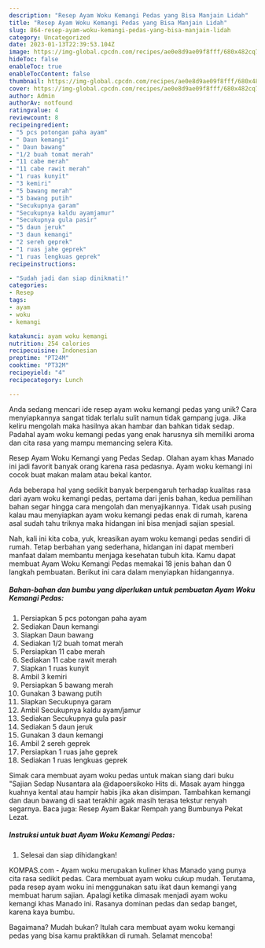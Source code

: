 ```yaml
---
description: "Resep Ayam Woku Kemangi Pedas yang Bisa Manjain Lidah"
title: "Resep Ayam Woku Kemangi Pedas yang Bisa Manjain Lidah"
slug: 864-resep-ayam-woku-kemangi-pedas-yang-bisa-manjain-lidah
category: Uncategorized
date: 2023-01-13T22:39:53.104Z
image: https://img-global.cpcdn.com/recipes/ae0e8d9ae09f8fff/680x482cq70/ayam-woku-kemangi-pedas-foto-resep-utama.jpg
hideToc: false
enableToc: true
enableTocContent: false
thumbnail: https://img-global.cpcdn.com/recipes/ae0e8d9ae09f8fff/680x482cq70/ayam-woku-kemangi-pedas-foto-resep-utama.jpg
cover: https://img-global.cpcdn.com/recipes/ae0e8d9ae09f8fff/680x482cq70/ayam-woku-kemangi-pedas-foto-resep-utama.jpg
author: Admin
authorAv: notfound
ratingvalue: 4
reviewcount: 8
recipeingredient:
- "5 pcs potongan paha ayam"
- " Daun kemangi"
- " Daun bawang"
- "1/2 buah tomat merah"
- "11 cabe merah"
- "11 cabe rawit merah"
- "1 ruas kunyit"
- "3 kemiri"
- "5 bawang merah"
- "3 bawang putih"
- "Secukupnya garam"
- "Secukupnya kaldu ayamjamur"
- "Secukupnya gula pasir"
- "5 daun jeruk"
- "3 daun kemangi"
- "2 sereh geprek"
- "1 ruas jahe geprek"
- "1 ruas lengkuas geprek"
recipeinstructions:

- "Sudah jadi dan siap dinikmati!"
categories:
- Resep
tags:
- ayam
- woku
- kemangi

katakunci: ayam woku kemangi 
nutrition: 254 calories
recipecuisine: Indonesian
preptime: "PT24M"
cooktime: "PT32M"
recipeyield: "4"
recipecategory: Lunch

---
```





Anda sedang mencari ide resep ayam woku kemangi pedas yang unik? Cara menyiapkannya sangat tidak terlalu sulit namun tidak gampang juga. Jika keliru mengolah maka hasilnya akan hambar dan bahkan tidak sedap. Padahal ayam woku kemangi pedas yang enak harusnya sih memiliki aroma dan cita rasa yang mampu memancing selera Kita.





Resep Ayam Woku Kemangi yang Pedas Sedap. Olahan ayam khas Manado ini jadi favorit banyak orang karena rasa pedasnya. Ayam woku kemangi ini cocok buat makan malam atau bekal kantor.

Ada beberapa hal yang sedikit banyak berpengaruh terhadap kualitas rasa dari ayam woku kemangi pedas, pertama dari jenis bahan, kedua pemilihan bahan segar hingga cara mengolah dan menyajikannya. Tidak usah pusing kalau mau menyiapkan ayam woku kemangi pedas enak di rumah, karena asal sudah tahu triknya maka hidangan ini bisa menjadi sajian spesial.






Nah, kali ini kita coba, yuk, kreasikan ayam woku kemangi pedas sendiri di rumah. Tetap berbahan yang sederhana, hidangan ini dapat memberi manfaat dalam membantu menjaga kesehatan tubuh kita. Kamu dapat membuat Ayam Woku Kemangi Pedas memakai 18 jenis bahan dan 0 langkah pembuatan. Berikut ini cara dalam menyiapkan hidangannya.

<!--inarticleads1-->

##### Bahan-bahan dan bumbu yang diperlukan untuk pembuatan Ayam Woku Kemangi Pedas:

1. Persiapkan 5 pcs potongan paha ayam
1. Sediakan  Daun kemangi
1. Siapkan  Daun bawang
1. Sediakan 1/2 buah tomat merah
1. Persiapkan 11 cabe merah
1. Sediakan 11 cabe rawit merah
1. Siapkan 1 ruas kunyit
1. Ambil 3 kemiri
1. Persiapkan 5 bawang merah
1. Gunakan 3 bawang putih
1. Siapkan Secukupnya garam
1. Ambil Secukupnya kaldu ayam/jamur
1. Sediakan Secukupnya gula pasir
1. Sediakan 5 daun jeruk
1. Gunakan 3 daun kemangi
1. Ambil 2 sereh geprek
1. Persiapkan 1 ruas jahe geprek
1. Sediakan 1 ruas lengkuas geprek


Simak cara membuat ayam woku pedas untuk makan siang dari buku &#34;Sajian Sedap Nusantara ala @dapoersikoko Hits di. Masak ayam hingga kuahnya kental atau hampir habis jika akan disimpan. Tambahkan kemangi dan daun bawang di saat terakhir agak masih terasa tekstur renyah segarnya. Baca juga: Resep Ayam Bakar Rempah yang Bumbunya Pekat Lezat. 

<!--inarticleads2-->

##### Instruksi untuk buat Ayam Woku Kemangi Pedas:


1. Selesai dan siap dihidangkan!

KOMPAS.com - Ayam woku merupakan kuliner khas Manado yang punya cita rasa sedikit pedas. Cara membuat ayam woku cukup mudah. Terutama, pada resep ayam woku ini menggunakan satu ikat daun kemangi yang membuat harum sajian. Apalagi ketika dimasak menjadi ayam woku kemangi khas Manado ini. Rasanya dominan pedas dan sedap banget, karena kaya bumbu. 

Bagaimana? Mudah bukan? Itulah cara membuat ayam woku kemangi pedas yang bisa kamu praktikkan di rumah. Selamat mencoba!
